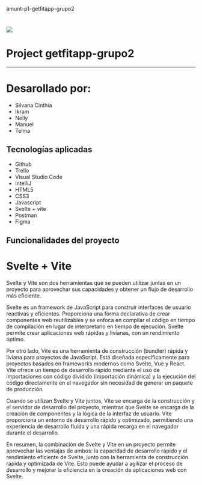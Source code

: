 

amunt-p1-getfitapp-grupo2 
<h1 aling="center">
<img src="./.assets/imagenes/GetFitEasy.png">
</h1>


# Project getfitapp-grupo2
***
# Desarollado por:

* Silvana Cinthia
* Ikram
* Nelly
* Manuel 
 * Telma 

## Tecnologías aplicadas

* Github
* Trello
* Visual Studio Code
* IntelliJ
* HTML5
* CSS3
* Javascript
* Svelte + vite
* Postman
* Figma

## Funcionalidades del proyecto


# Svelte + Vite
Svelte y Vite son dos herramientas que se pueden utilizar juntas en un proyecto para aprovechar sus capacidades y obtener un flujo de desarrollo más eficiente.

Svelte es un framework de JavaScript para construir interfaces de usuario reactivas y eficientes. Proporciona una forma declarativa de crear componentes web reutilizables y se enfoca en compilar el código en tiempo de compilación en lugar de interpretarlo en tiempo de ejecución. Svelte permite crear aplicaciones web rápidas y livianas, con un rendimiento óptimo.

Por otro lado, Vite es una herramienta de construcción (bundler) rápida y liviana para proyectos de JavaScript. Está diseñada específicamente para proyectos basados en frameworks modernos como Svelte, Vue y React. Vite ofrece un tiempo de desarrollo rápido mediante el uso de importaciones con código dividido (importación dinámica) y la ejecución del código directamente en el navegador sin necesidad de generar un paquete de producción.

Cuando se utilizan Svelte y Vite juntos, Vite se encarga de la construcción y el servidor de desarrollo del proyecto, mientras que Svelte se encarga de la creación de componentes y la lógica de la interfaz de usuario. Vite proporciona un entorno de desarrollo rápido y optimizado, permitiendo una experiencia de desarrollo fluida y una rápida recarga en el navegador durante el desarrollo.

En resumen, la combinación de Svelte y Vite en un proyecto permite aprovechar las ventajas de ambos: la capacidad de desarrollo rápido y el rendimiento eficiente de Svelte, junto con la herramienta de construcción rápida y optimizada de Vite. Esto puede ayudar a agilizar el proceso de desarrollo y mejorar la eficiencia en la creación de aplicaciones web con Svelte.


